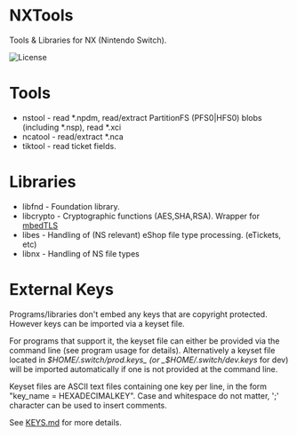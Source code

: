 # NXTools

Tools & Libraries for NX (Nintendo Switch).

![License](https://img.shields.io/badge/license-MIT-blue.svg)

# Tools

* nstool - read *.npdm, read/extract PartitionFS (PFS0|HFS0) blobs (including *.nsp), read *.xci
* ncatool - read/extract *.nca
* tiktool - read ticket fields.

# Libraries

* libfnd	- Foundation library.
* libcrypto	- Cryptographic functions (AES,SHA,RSA). Wrapper for [mbedTLS](https://github.com/ARMmbed/mbedtls)
* libes		- Handling of (NS relevant) eShop file type processing. (eTickets, etc)
* libnx		- Handling of NS file types

# External Keys

Programs/libraries don't embed any keys that are copyright protected. However keys can be imported via a keyset file. 

For programs that support it, the keyset file can either be provided via the command line (see program usage for details). Alternatively a keyset file located in _$HOME/.switch/prod.keys_ (or _$HOME/.switch/dev.keys_ for dev) will be imported automatically if one is not provided at the command line.

Keyset files are ASCII text files containing one key per line, in the form "key_name = HEXADECIMALKEY". Case and whitespace do not matter, ';' character can be used to insert comments.

See [KEYS.md](/KEYS.md) for more details.
